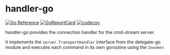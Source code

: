 # handler-go

[![Go Reference](https://pkg.go.dev/badge/github.com/cmd-stream/handler-go.svg)](https://pkg.go.dev/github.com/cmd-stream/handler-go)
[![GoReportCard](https://goreportcard.com/badge/cmd-stream/handler-go)](https://goreportcard.com/report/github.com/cmd-stream/handler-go)
[![codecov](https://codecov.io/gh/cmd-stream/handler-go/graph/badge.svg?token=04UEO65CLJ)](https://codecov.io/gh/cmd-stream/handler-go)

handler-go provides the connection handler for the cmd-stream server.

It implements the `server.TransportHandler` interface from the delegate-go 
module and executes each command in its own goroutine using the `Invoker`.
